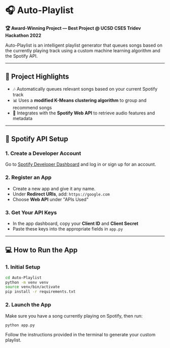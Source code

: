 # 🎧 Auto-Playlist

**🏆 Award-Winning Project — Best Project @ UCSD CSES Tridev Hackathon 2022**

Auto-Playlist is an intelligent playlist generator that queues songs based on the currently playing track using a custom machine learning algorithm and the Spotify API.

---

## 🚀 Project Highlights

- 🎶 Automatically queues relevant songs based on your current Spotify track
- 📊 Uses a **modified K-Means clustering algorithm** to group and recommend songs
- 🔗 Integrates with the **Spotify Web API** to retrieve audio features and metadata

---

## 🔧 Spotify API Setup

### 1. Create a Developer Account

Go to [Spotify Developer Dashboard](https://developer.spotify.com/) and log in or sign up for an account.

### 2. Register an App

- Create a new app and give it any name.
- Under **Redirect URIs**, add: `https://google.com`
- Choose **Web API** under "APIs Used"

### 3. Get Your API Keys

- In the app dashboard, copy your **Client ID** and **Client Secret**
- Paste these keys into the appropriate fields in `app.py`

---

## 💻 How to Run the App

### 1. Initial Setup

```bash
cd Auto-Playlist
python -m venv venv
source venv/bin/activate
pip install -r requirements.txt
```

### 2. Launch the App

Make sure you have a song currently playing on Spotify, then run:

```bash
python app.py
```

Follow the instructions provided in the terminal to generate your custom playlist.
